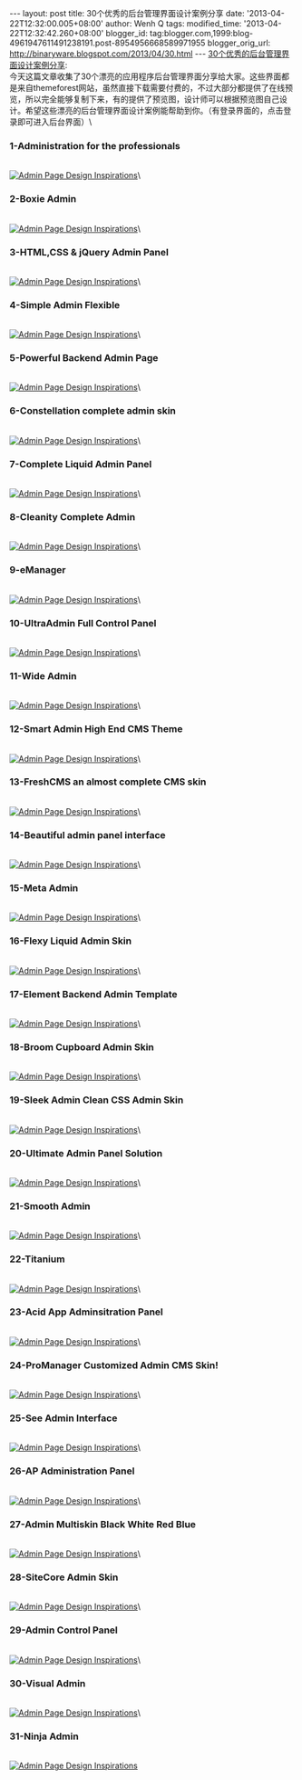 --- layout: post title: 30个优秀的后台管理界面设计案例分享 date:
'2013-04-22T12:32:00.005+08:00' author: Wenh Q tags: modified\_time:
'2013-04-22T12:32:42.260+08:00' blogger\_id:
tag:blogger.com,1999:blog-4961947611491238191.post-8954956668589971955
blogger\_orig\_url: http://binaryware.blogspot.com/2013/04/30.html ---
[30个优秀的后台管理界面设计案例分享](http://www.oschina.net/news/39747/30-backend-ui):
\
今天这篇文章收集了30个漂亮的应用程序后台管理界面分享给大家。这些界面都是来自themeforest网站，虽然直接下载需要付费的，不过大部分都提供了在线预览，所以完全能够复制下来，有的提供了预览图，设计师可以根据预览图自己设计。希望这些漂亮的后台管理界面设计案例能帮助到你。（有登录界面的，点击登录即可进入后台界面）\

### 1-Administration for the professionals

[\
![Admin Page Design
Inspirations](http://static.oschina.net/uploads/img/201304/19120458_1WTX.jpg)](http://themeforest.net/item/profi-admin-administration-for-the-professionals/49058?ref=webappers)\

### 2-Boxie Admin

[\
![Admin Page Design
Inspirations](http://static.oschina.net/uploads/img/201304/19120503_nRxR.jpg)](http://themeforest.net/item/boxie-admin/74076?ref=designmodo)\

### 3-HTML,CSS & jQuery Admin Panel

[\
![Admin Page Design
Inspirations](http://static.oschina.net/uploads/img/201304/19120512_ZJHp.jpg)](http://indeziner.com/resources/freebies/free-css-templates/free-htmlcss-jquery-admin-panel-inadmin/)\

### 4-Simple Admin Flexible

[\
![Admin Page Design
Inspirations](http://static.oschina.net/uploads/img/201304/19120519_lZev.jpg)](http://themeforest.net/item/simpla-admin-flexible-user-friendly-admin-skin/46073?ref=webappers)\

### 5-Powerful Backend Admin Page

[\
![Admin Page Design
Inspirations](http://static.oschina.net/uploads/img/201304/19120525_6bXt.jpg)](http://themeforest.net/item/admintasiapowerful-backend-admin-user-interface/57479?ref=tudose)\

### 6-Constellation complete admin skin

[\
![Admin Page Design
Inspirations](http://static.oschina.net/uploads/img/201304/19120531_OETf.jpg)](http://themeforest.net/item/constellation-complete-admin-skin/116461?ref=flash2s)\

### 7-Complete Liquid Admin Panel

[\
![Admin Page Design
Inspirations](http://static.oschina.net/uploads/img/201304/19120535_CxLY.jpg)](http://themeforest.net/item/complete-liquid-admin-control-panel/24826?ref=tudose)\

### 8-Cleanity Complete Admin

[\
![Admin Page Design
Inspirations](http://static.oschina.net/uploads/img/201304/19120550_YTAG.jpg)](http://themeforest.net/item/cleanity-complete-admin-cms-skin-/41517?ref=1stwebdesigner)\

### 9-eManager

[\
![Admin Page Design
Inspirations](http://static.oschina.net/uploads/img/201304/19120600_h3Qd.jpg)](http://themeforest.net/item/emanager-10/19140?ref=tudose)\

### 10-UltraAdmin Full Control Panel

[\
![Admin Page Design
Inspirations](http://static.oschina.net/uploads/img/201304/19120603_t0uo.jpg)](http://themeforest.net/item/ultraadmin-full-control-panel-4-skins/39483?ref=webappers)\

### 11-Wide Admin

[\
![Admin Page Design
Inspirations](http://static.oschina.net/uploads/img/201304/19120610_WgnZ.jpg)](http://themeforest.net/item/wide-admin-powerful-backend-interface/82244?ref=1stwebdesigner)\

### 12-Smart Admin High End CMS Theme

[\
![Admin Page Design
Inspirations](http://static.oschina.net/uploads/img/201304/19120616_W46Y.jpg)](http://themeforest.net/item/smart-admin-high-end-cms-theme/22750?ref=tudose)\

### 13-FreshCMS an almost complete CMS skin

[\
![Admin Page Design
Inspirations](http://static.oschina.net/uploads/img/201304/19120620_qRnx.jpg)](http://themeforest.net/item/freshcms-an-almost-complete-cms-skin/50089?ref=webappers)\

### 14-Beautiful admin panel interface

[\
![Admin Page Design
Inspirations](http://static.oschina.net/uploads/img/201304/19120631_CN69.jpg)](http://themeforest.net/item/adminus-beautiful-admin-panel-interface/94668?ref=1stwebdesigner)\

### 15-Meta Admin

[\
![Admin Page Design
Inspirations](http://static.oschina.net/uploads/img/201304/19120636_Cjmx.jpg)](http://themeforest.net/item/meta-admin-v1/24236?ref=tudose)\

### 16-Flexy Liquid Admin Skin

[\
![Admin Page Design
Inspirations](http://static.oschina.net/uploads/img/201304/19120642_MQph.jpg)](http://themeforest.net/item/flexy-liquid-admin-skin-7-in-1/46398?ref=webappers)\

### 17-Element Backend Admin Template

[\
![Admin Page Design
Inspirations](http://static.oschina.net/uploads/img/201304/19120647_LRkm.jpg)](http://themeforest.net/item/element-backend-admin-template/22314?ref=1stwebdesigner)\

### 18-Broom Cupboard Admin Skin

[\
![Admin Page Design
Inspirations](http://static.oschina.net/uploads/img/201304/19120649_UjIg.jpg)](http://themeforest.net/item/broom-cupboard-admin-skin/24097?ref=tudose)\

### 19-Sleek Admin Clean CSS Admin Skin

[\
![Admin Page Design
Inspirations](http://static.oschina.net/uploads/img/201304/19120700_NBx1.jpg)](http://themeforest.net/item/sleek-admin-clean-css-admin-skin/44958?ref=webappers)\

### 20-Ultimate Admin Panel Solution

[\
![Admin Page Design
Inspirations](http://static.oschina.net/uploads/img/201304/19120704_MCFq.jpg)](http://themeforest.net/item/admintheme-ultimate-admin-panel-solution/45278?ref=1stwebdesigner)\

### 21-Smooth Admin

[\
![Admin Page Design
Inspirations](http://static.oschina.net/uploads/img/201304/19120710_tfId.jpg)](http://themeforest.net/item/smooth-admin/101529?ref=1stwebdesigner)\

### 22-Titanium

[\
![Admin Page Design
Inspirations](http://static.oschina.net/uploads/img/201304/19120717_opkI.jpg)](http://themeforest.net/item/titanium/35128?ref=tudose)\

### 23-Acid App Adminsitration Panel

[\
![Admin Page Design
Inspirations](http://static.oschina.net/uploads/img/201304/19120726_oMvw.jpg)](http://themeforest.net/item/acid-app-adminsitration-panel/34337?ref=webappers)\

### 24-ProManager Customized Admin CMS Skin!

[\
![Admin Page Design
Inspirations](http://static.oschina.net/uploads/img/201304/19120740_0tCd.jpg)](http://themeforest.net/item/promanager-v20-customized-admin-cms-skin/30272?ref=webappers)\

### 25-See Admin Interface

[\
![Admin Page Design
Inspirations](http://static.oschina.net/uploads/img/201304/19120747_bjFg.jpg)](http://themeforest.net/item/see-admin-interface/74624?ref=1stwebdesigner)\

### 26-AP Administration Panel

[\
![Admin Page Design
Inspirations](http://static.oschina.net/uploads/img/201304/19120754_qy2o.jpg)](http://themeforest.net/item/ap-administration-panel/44066?ref=tudose)\

### 27-Admin Multiskin Black White Red Blue

[\
![Admin Page Design
Inspirations](http://www.oschina.net/uploads/img/201304/19120801_jnO4.jpg)](http://themeforest.net/item/clean-css-admin-multiskin-black-white-red-blue/25973?ref=webappers)\

### 28-SiteCore Admin Skin

[\
![Admin Page Design
Inspirations](http://www.oschina.net/uploads/img/201304/19120805_UMs2.jpg)](http://themeforest.net/item/sitecore-admin-skin/25647?ref=webappers)\

### 29-Admin Control Panel

[\
![Admin Page Design
Inspirations](http://www.oschina.net/uploads/img/201304/19120808_XiLP.jpg)](http://themeforest.net/item/admin-control-panel/103484?ref=1stwebdesigner)\

### 30-Visual Admin

[\
![Admin Page Design
Inspirations](http://www.oschina.net/uploads/img/201304/19120815_QLaO.jpg)](http://themeforest.net/item/visual-admin/98642?ref=1stwebdesigner)\

### 31-Ninja Admin

[\
![Admin Page Design
Inspirations](http://www.oschina.net/uploads/img/201304/19120824_FdZU.jpg)](http://themeforest.net/item/ninja-admin-/21190?ref=webappers)
